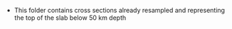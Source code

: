- This folder contains cross sections already resampled and representing the top of the slab below 50 km depth
